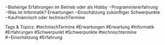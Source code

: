 −Bisherige Erfahrungen im Betrieb oder als Hobby
−Programmiererfahrung
−Was ist Informatik? Erwartungen
−Einschätzung zukünftiger Schwerpunkte
−Kaufmännisch oder technischTermine

   Tags & Topics:
   #technischTermine
   #Erwartungen
   #Erwartung
   #Informatik
   #Erfahrungen
   #Schwerpunkt
   #Schwerpunkte
   #technischtermine
   #−Einschätzung
   #Erfahrung